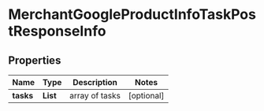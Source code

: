 # MerchantGoogleProductInfoTaskPostResponseInfo


## Properties

| Name | Type | Description | Notes |
|------------ | ------------- | ------------- | -------------|
**tasks** | **List<MerchantGoogleProductInfoTaskPostTaskInfo>** | array of tasks |[optional]|